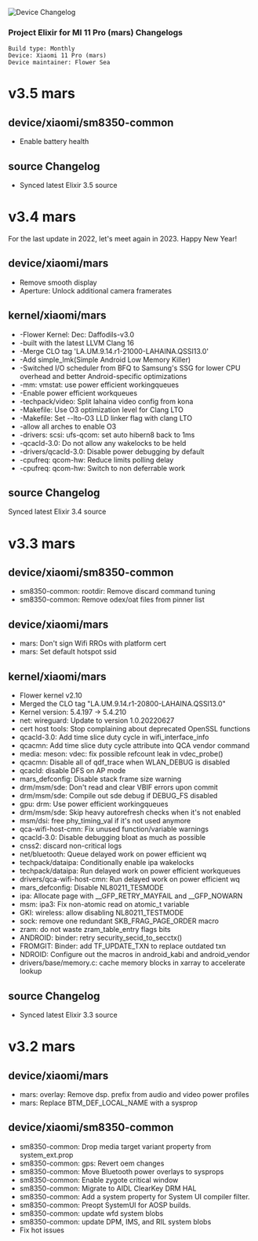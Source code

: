 ![Device Changelog](https://i.imgur.com/C0Wcdr5.png)

### Project Elixir for MI 11 Pro (mars) Changelogs

```
Build type: Monthly
Device: Xiaomi 11 Pro (mars)
Device maintainer: Flower Sea
```

# v3.5 mars

## device/xiaomi/sm8350-common
* Enable battery health

## source Changelog
* Synced latest Elixir 3.5 source

# v3.4 mars

For the last update in 2022, let's meet again in 2023. Happy New Year!

## device/xiaomi/mars
* Remove smooth display
* Aperture: Unlock additional camera framerates

## kernel/xiaomi/mars
* -Flower Kernel: Dec: Daffodils-v3.0
* -built with the latest LLVM Clang 16
* -Merge CLO tag 'LA.UM.9.14.r1-21000-LAHAINA.QSSI13.0'
* -Add simple_lmk(Simple Android Low Memory Killer)
* -Switched I/O scheduler from BFQ to Samsung's SSG for lower CPU overhead and better Android-specific optimizations
* -mm: vmstat: use power efficient workingqueues
* -Enable power efficient workqueues
* -techpack/video: Split lahaina video config from kona
* -Makefile: Use O3 optimization level for Clang LTO 
* -Makefile: Set --lto-O3 LLD linker flag with clang LTO
* -allow all arches to enable O3
* -drivers: scsi: ufs-qcom: set auto hibern8 back to 1ms 
* -qcacld-3.0: Do not allow any wakelocks to be held 
* -drivers/qcacld-3.0: Disable power debugging by default 
* -cpufreq: qcom-hw: Reduce limits polling delay 
* -cpufreq: qcom-hw: Switch to non deferrable work

## source Changelog
Synced latest Elixir 3.4 source

# v3.3 mars

## device/xiaomi/sm8350-common
* sm8350-common: rootdir: Remove discard command tuning
* sm8350-common: Remove odex/oat files from pinner list

## device/xiaomi/mars
* mars: Don't sign Wifi RROs with platform cert 
* mars: Set default hotspot ssid

## kernel/xiaomi/mars
* Flower kernel v2.10
* Merged the CLO tag "LA.UM.9.14.r1-20800-LAHAINA.QSSI13.0"
* Kernel version: 5.4.197 -> 5.4.210
* net: wireguard: Update to version 1.0.20220627
* cert host tools: Stop complaining about deprecated OpenSSL functions 
* qcacld-3.0: Add time slice duty cycle in wifi_interface_info 
* qcacmn: Add time slice duty cycle attribute into QCA vendor command 
* media: meson: vdec: fix possible refcount leak in vdec_probe() 
* qcacmn: Disable all of qdf_trace when WLAN_DEBUG is disabled 
* qcacld: disable DFS on AP mode
* mars_defconfig: Disable stack frame size warning
* drm/msm/sde: Don't read and clear VBIF errors upon commit 
* drm/msm/sde: Compile out sde debug if DEBUG_FS disabled 
* gpu: drm: Use power efficient workingqueues 
* drm/msm/sde: Skip heavy autorefresh checks when it's not enabled 
* msm/dsi: free phy_timing_val if it's not used anymore 
* qca-wifi-host-cmn: Fix unused function/variable warnings 
* qcacld-3.0: Disable debugging bloat as much as possible 
* cnss2: discard non-critical logs 
* net/bluetooth: Queue delayed work on power efficient wq 
* techpack/dataipa: Conditionally enable ipa wakelocks 
* techpack/dataipa: Run delayed work on power efficient workqueues 
* drivers/qca-wifi-host-cmn: Run delayed work on power efficient wq 
* mars_defconfig: Disable NL80211_TESMODE
* ipa: Allocate page with __GFP_RETRY_MAYFAIL and __GFP_NOWARN 
* msm: ipa3: Fix non-atomic read on atomic_t variable 
* GKI: wireless: allow disabling NL80211_TESTMODE 
* sock: remove one redundant SKB_FRAG_PAGE_ORDER macro 
* zram: do not waste zram_table_entry flags bits 
* ANDROID: binder: retry security_secid_to_secctx()
* FROMGIT: Binder: add TF_UPDATE_TXN to replace outdated txn
* NDROID: Configure out the macros in android_kabi and android_vendor 
* drivers/base/memory.c: cache memory blocks in xarray to accelerate lookup

## source Changelog
* Synced latest Elixir 3.3 source

# v3.2 mars

## device/xiaomi/mars
* mars: overlay: Remove dsp. prefix from audio and video power profiles
* mars: Replace BTM_DEF_LOCAL_NAME with a sysprop

## device/xiaomi/sm8350-common
* sm8350-common: Drop media target variant property from system_ext.prop
* sm8350-common: gps: Revert oem changes 
* sm8350-common: Move Bluetooth power overlays to sysprops 
* sm8350-common: Enable zygote critical window 
* sm8350-common: Migrate to AIDL ClearKey DRM HAL 
* sm8350-common: Add a system property for System UI compiler filter. 
* sm8350-common: Preopt SystemUI for AOSP builds.
* sm8350-common: update wfd system blobs 
* sm8350-common: update DPM, IMS, and RIL system blobs
* Fix hot issues
